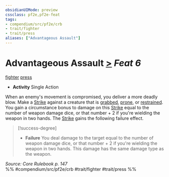 ```yaml
---
obsidianUIMode: preview
cssclass: pf2e,pf2e-feat
tags:
- compendium/src/pf2e/crb
- trait/fighter
- trait/press
aliases: ["Advantageous Assault"]
---
```

# Advantageous Assault  [>](../../Rules/core-rulebook/chapter-9-playing-the-game.md#Actions "Single Action") *Feat 6*  
[fighter](../../Rules/traits/fighter.md)  [press](../../Rules/traits/press.md)  

- **Activity** Single Action

When an enemy's movement is compromised, you deliver a more deadly blow. Make a [Strike](../../Rules/actions/strike.md) against a creature that is [grabbed](../../Rules/conditions.md#Grabbed), [prone](../../Rules/conditions.md#Prone), or [restrained](../../Rules/conditions.md#Restrained). You gain a circumstance bonus to damage on this [Strike](../../Rules/actions/strike.md) equal to the number of weapon damage dice, or that number + 2 if you're wielding the weapon in two hands. The [Strike](../../Rules/actions/strike.md) gains the following failure effect.

> [!success-degree] 
> - **Failure** You deal damage to the target equal to the number of weapon damage dice, or that number + 2 if you're wielding the weapon in two hands. This damage has the same damage type as the weapon.

*Source: Core Rulebook p. 147*  
%% #compendium/src/pf2e/crb #trait/fighter #trait/press %%